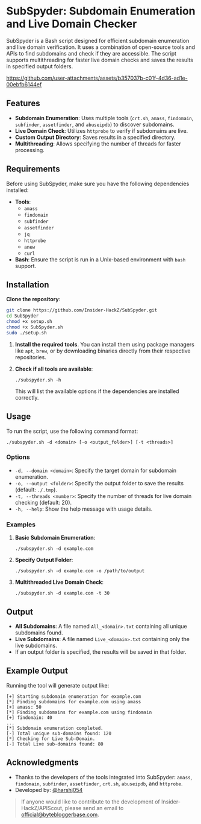 # SubSpyder: Subdomain Enumeration and Live Domain Checker

SubSpyder is a Bash script designed for efficient subdomain enumeration and live domain verification. It uses a combination of open-source tools and APIs to find subdomains and check if they are accessible. The script supports multithreading for faster live domain checks and saves the results in specified output folders.

https://github.com/user-attachments/assets/b357037b-c01f-4d36-ad1e-00ebfb6144ef

## Features

- **Subdomain Enumeration**: Uses multiple tools (`crt.sh`, `amass`, `findomain`, `subfinder`, `assetfinder`, and `abuseipdb`) to discover subdomains.
- **Live Domain Check**: Utilizes `httprobe` to verify if subdomains are live.
- **Custom Output Directory**: Saves results in a specified directory.
- **Multithreading**: Allows specifying the number of threads for faster processing.

## Requirements

Before using SubSpyder, make sure you have the following dependencies installed:

- **Tools**:
  - `amass`
  - `findomain`
  - `subfinder`
  - `assetfinder`
  - `jq`
  - `httprobe`
  - `anew`
  - `curl`
- **Bash**: Ensure the script is run in a Unix-based environment with `bash` support.

## Installation

**Clone the repository**:

```bash
git clone https://github.com/Insider-HackZ/SubSpyder.git
cd SubSpyder
chmod +x setup.sh
chmod +x SubSpyder.sh
sudo ./setup.sh
```

1. **Install the required tools**. You can install them using package managers like `apt`, `brew`, or by downloading binaries directly from their respective repositories.

2. **Check if all tools are available**:

   ```
   ./subspyder.sh -h
   ```

   This will list the available options if the dependencies are installed correctly.

## Usage

To run the script, use the following command format:

```
./subspyder.sh -d <domain> [-o <output_folder>] [-t <threads>]
```

### Options

- `-d, --domain <domain>`: Specify the target domain for subdomain enumeration.
- `-o, --output <folder>`: Specify the output folder to save the results (default: `./.tmp`).
- `-t, --threads <number>`: Specify the number of threads for live domain checking (default: 20).
- `-h, --help`: Show the help message with usage details.

### Examples

1. **Basic Subdomain Enumeration**:

   ```
   ./subspyder.sh -d example.com
   ```

2. **Specify Output Folder**:

   ```
   ./subspyder.sh -d example.com -o /path/to/output
   ```

3. **Multithreaded Live Domain Check**:

   ```
   ./subspyder.sh -d example.com -t 30
   ```

## Output

- **All Subdomains**: A file named `All_<domain>.txt` containing all unique subdomains found.
- **Live Subdomains**: A file named `Live_<domain>.txt` containing only the live subdomains.
- If an output folder is specified, the results will be saved in that folder.

## Example Output

Running the tool will generate output like:

```
[+] Starting subdomain enumeration for example.com
[*] Finding subdomains for example.com using amass
[+] amass: 50
[*] Finding subdomains for example.com using findomain
[+] findomain: 40
...
[*] Subdomain enumeration completed.
[-] Total unique sub-domains found: 120
[*] Checking for Live Sub-Domain.
[-] Total Live sub-domains found: 80
```

## Acknowledgments

- Thanks to the developers of the tools integrated into SubSpyder: `amass`, `findomain`, `subfinder`, `assetfinder`, `crt.sh`, `abuseipdb`, and `httprobe`.
- Developed by: [@harshj054](https://www.linkedin.com/in/harsh-jain-7648382b7/)

> If anyone would like to contribute to the development of Insider-HackZ/APIScout, please send an email to [official@bytebloggerbase.com](mailto:official@bytebloggerbase.com).

